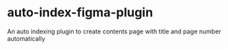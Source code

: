 # auto-index-figma-plugin
An auto indexing plugin to create contents page with title and page number automatically
